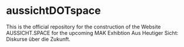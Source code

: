 # aussichtDOTspace
This is the official repository for the construction of the Website AUSSICHT.SPACE for the upcoming MAK Exhibtion Aus Heutiger Sicht: Diskurse über die Zukunft.
